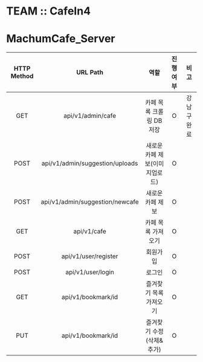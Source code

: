 # TEAM :: CafeIn4
# MachumCafe_Server

| HTTP Method | URL Path           | 역할               | 진행 여부    | 비고      |
|:-----------:|:------------------:|:-----------------:|:----------:|:-------:|        
|    GET      |api/v1/admin/cafe   |카페 목록 크롤링 DB저장 |     O      |강남구 완료  |
|    POST      |api/v1/admin/suggestion/uploads   |새로운 카페 제보(이미지업로드)|O|  |
|    POST      |api/v1/admin/suggestion/newcafe   |새로운 카페 제보 |     O     |  |
|    GET      |api/v1/cafe         |카페 목록 가져오기     |      O      |         |
|    POST     |api/v1/user/register|회원가입             |     O      |          |
|    POST     |api/v1/user/login   |로그인              |     O       |         |
|    GET      |api/v1/bookmark/id  |즐겨찾기 목록 가져오기  |     O       |         |
|    PUT      |api/v1/bookmark/id  |즐겨찾기 수정(삭제&추가)|     O       |         |
